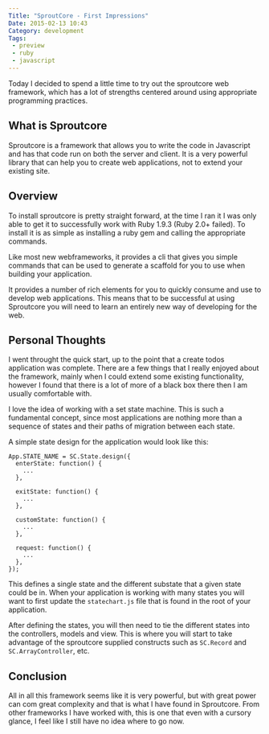 ```yaml
---
Title: "SproutCore - First Impressions"
Date: 2015-02-13 10:43
Category: development
Tags:
 - preview
 - ruby
 - javascript
---
```


Today I decided to spend a little time to try out the sproutcore web framework, 
which has a lot of strengths centered around using appropriate programming practices.   

<!-- more -->

## What is Sproutcore

Sproutcore is a framework that allows you to write the code in Javascript and has that code
run on both the server and client.  It is a very powerful library that can help you to create
web applications, not to extend your existing site.  

## Overview

To install sproutcore is pretty straight forward, at the time I ran it I was only able to get 
it to successfully work with Ruby 1.9.3 (Ruby 2.0+ failed).  To install it is as simple as 
installing a ruby gem and calling the appropriate commands.  

Like most new webframeworks, it provides a cli that gives you simple commands that can be used
to generate a scaffold for you to use when building your application.  

It provides a number of rich elements for you to quickly consume and use to develop web 
applications.  This means that to be successful at using Sproutcore you will need to learn 
an entirely new way of developing for the web. 

## Personal Thoughts

I went throught the quick start, up to the point that a create todos application was complete. 
There are a few things that I really enjoyed about the framework, mainly when I could extend 
some existing functionality, however I found that there is a lot of more of a black box there
then I am usually comfortable with. 

I love the idea of working with a set state machine.  This is such a fundamental concept, since
most applications are nothing more than a sequence of states and their paths of migration between
each state.  

A simple state design for the application would look like this:

    App.STATE_NAME = SC.State.design({
      enterState: function() {
        ... 
      },

      exitState: function() {
        ...
      },

      customState: function() {
        ...
      }, 

      request: function() {
        ...
      },
    });

This defines a single state and the different substate that a given state could be in.  When 
your application is working with many states you will want to first update the `statechart.js`
file that is found in the root of your application.    

After defining the states, you will then need to tie the different states into the controllers, 
models and view.  This is where you will start to take advantage of the sproutcore supplied 
constructs such as `SC.Record` and `SC.ArrayController`, etc. 

## Conclusion

All in all this framework seems like it is very powerful, but with great power can com great
complexity and that is what I have found in Sproutcore.  From other frameworks I have worked
with, this is one that even with a cursory glance, I feel like I still have no idea where to 
go now.  



